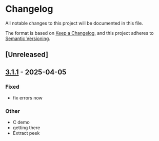 # Changelog

All notable changes to this project will be documented in this file.

The format is based on [Keep a Changelog](https://keepachangelog.com/en/1.0.0/),
and this project adheres to [Semantic Versioning](https://semver.org/spec/v2.0.0.html).

## [Unreleased]

## [3.1.1](https://github.com/bearcove/shapely/compare/shapely-peek-v3.1.0...shapely-peek-v3.1.1) - 2025-04-05

### Fixed

- fix errors now

### Other

- C demo
- getting there
- Extract peek
